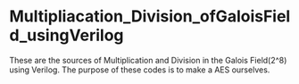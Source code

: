 # Multipliacation_Division_ofGaloisField_usingVerilog
These are the sources of Multiplication and Division in the Galois Field(2^8) using Verilog. The purpose of these codes is to make a AES ourselves.
